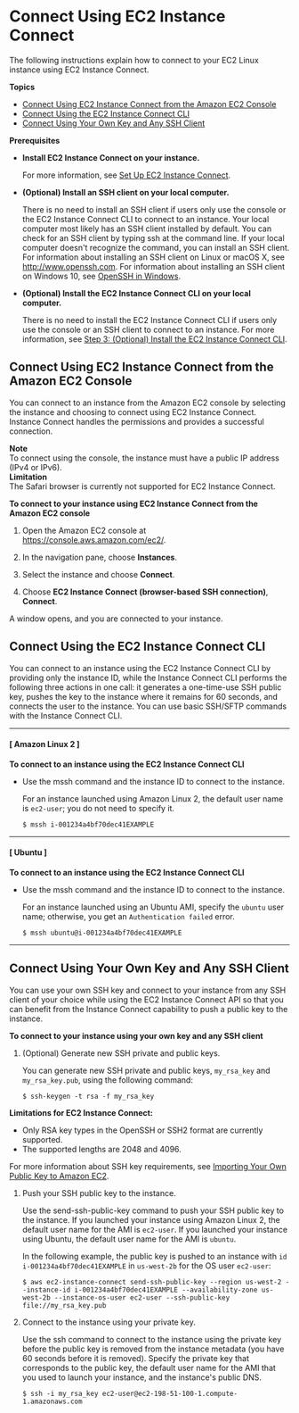 # Connect Using EC2 Instance Connect<a name="ec2-instance-connect-methods"></a>

The following instructions explain how to connect to your EC2 Linux instance using EC2 Instance Connect\.

**Topics**
+ [Connect Using EC2 Instance Connect from the Amazon EC2 Console](#ec2-instance-connect-connecting-console)
+ [Connect Using the EC2 Instance Connect CLI](#ec2-instance-connect-connecting-ec2-cli)
+ [Connect Using Your Own Key and Any SSH Client](#ec2-instance-connect-connecting-aws-cli)

**Prerequisites**
+ **Install EC2 Instance Connect on your instance\.**

  For more information, see [Set Up EC2 Instance Connect](ec2-instance-connect-set-up.md)\.
+ **\(Optional\) Install an SSH client on your local computer\.**

  There is no need to install an SSH client if users only use the console or the EC2 Instance Connect CLI to connect to an instance\. Your local computer most likely has an SSH client installed by default\. You can check for an SSH client by typing ssh at the command line\. If your local computer doesn't recognize the command, you can install an SSH client\. For information about installing an SSH client on Linux or macOS X, see [http://www\.openssh\.com](http://www.openssh.com/)\. For information about installing an SSH client on Windows 10, see [OpenSSH in Windows](https://docs.microsoft.com/en-us/windows-server/administration/openssh/openssh_overview)\.
+ **\(Optional\) Install the EC2 Instance Connect CLI on your local computer\.**

  There is no need to install the EC2 Instance Connect CLI if users only use the console or an SSH client to connect to an instance\. For more information, see [Step 3: \(Optional\) Install the EC2 Instance Connect CLI](ec2-instance-connect-set-up.md#ec2-instance-connect-install-eic-CLI)\.

## Connect Using EC2 Instance Connect from the Amazon EC2 Console<a name="ec2-instance-connect-connecting-console"></a>

You can connect to an instance from the Amazon EC2 console by selecting the instance and choosing to connect using EC2 Instance Connect\. Instance Connect handles the permissions and provides a successful connection\.

**Note**  
To connect using the console, the instance must have a public IP address \(IPv4 or IPv6\)\.  
**Limitation**  
The Safari browser is currently not supported for EC2 Instance Connect\.

**To connect to your instance using EC2 Instance Connect from the Amazon EC2 console**

1. Open the Amazon EC2 console at [https://console\.aws\.amazon\.com/ec2/](https://console.aws.amazon.com/ec2/)\.

1. In the navigation pane, choose **Instances**\.

1. Select the instance and choose **Connect**\.

1. Choose **EC2 Instance Connect \(browser\-based SSH connection\)**, **Connect**\.

A window opens, and you are connected to your instance\.

## Connect Using the EC2 Instance Connect CLI<a name="ec2-instance-connect-connecting-ec2-cli"></a>

You can connect to an instance using the EC2 Instance Connect CLI by providing only the instance ID, while the Instance Connect CLI performs the following three actions in one call: it generates a one\-time\-use SSH public key, pushes the key to the instance where it remains for 60 seconds, and connects the user to the instance\. You can use basic SSH/SFTP commands with the Instance Connect CLI\.

------
#### [ Amazon Linux 2 ]

**To connect to an instance using the EC2 Instance Connect CLI**
+ Use the mssh command and the instance ID to connect to the instance\.

  For an instance launched using Amazon Linux 2, the default user name is `ec2-user`; you do not need to specify it\.

  ```
  $ mssh i-001234a4bf70dec41EXAMPLE
  ```

------
#### [ Ubuntu ]

**To connect to an instance using the EC2 Instance Connect CLI**
+ Use the mssh command and the instance ID to connect to the instance\.

  For an instance launched using an Ubuntu AMI, specify the `ubuntu` user name; otherwise, you get an `Authentication failed` error\.

  ```
  $ mssh ubuntu@i-001234a4bf70dec41EXAMPLE
  ```

------

## Connect Using Your Own Key and Any SSH Client<a name="ec2-instance-connect-connecting-aws-cli"></a>

You can use your own SSH key and connect to your instance from any SSH client of your choice while using the EC2 Instance Connect API so that you can benefit from the Instance Connect capability to push a public key to the instance\.

**To connect to your instance using your own key and any SSH client**

1. \(Optional\) Generate new SSH private and public keys\.

   You can generate new SSH private and public keys, `my_rsa_key` and `my_rsa_key.pub`, using the following command:

   ```
   $ ssh-keygen -t rsa -f my_rsa_key
   ```

**Limitations for EC2 Instance Connect:**
   + Only RSA key types in the OpenSSH or SSH2 format are currently supported\.
   + The supported lengths are 2048 and 4096\.

   For more information about SSH key requirements, see [Importing Your Own Public Key to Amazon EC2](ec2-key-pairs.md#how-to-generate-your-own-key-and-import-it-to-aws)\.

1. Push your SSH public key to the instance\.

   Use the send\-ssh\-public\-key command to push your SSH public key to the instance\. If you launched your instance using Amazon Linux 2, the default user name for the AMI is `ec2-user`\. If you launched your instance using Ubuntu, the default user name for the AMI is `ubuntu`\.

   In the following example, the public key is pushed to an instance with `id i-001234a4bf70dec41EXAMPLE` in `us-west-2b` for the OS user `ec2-user`:

   ```
   $ aws ec2-instance-connect send-ssh-public-key --region us-west-2 --instance-id i-001234a4bf70dec41EXAMPLE --availability-zone us-west-2b --instance-os-user ec2-user --ssh-public-key file://my_rsa_key.pub
   ```

1. Connect to the instance using your private key\.

   Use the ssh command to connect to the instance using the private key before the public key is removed from the instance metadata \(you have 60 seconds before it is removed\)\. Specify the private key that corresponds to the public key, the default user name for the AMI that you used to launch your instance, and the instance's public DNS\.

   ```
   $ ssh -i my_rsa_key ec2-user@ec2-198-51-100-1.compute-1.amazonaws.com
   ```